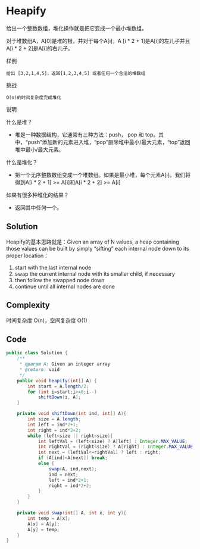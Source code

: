 # Heapify

给出一个整数数组，堆化操作就是把它变成一个最小堆数组。

对于堆数组A，A[0]是堆的根，并对于每个A[i]，A [i * 2 + 1]是A[i]的左儿子并且A[i * 2 + 2]是A[i]的右儿子。

样例

    给出 [3,2,1,4,5]，返回[1,2,3,4,5] 或者任何一个合法的堆数组

挑战

    O(n)的时间复杂度完成堆化

说明

什么是堆？

+ 堆是一种数据结构，它通常有三种方法：push， pop 和 top。其中，“push”添加新的元素进入堆，“pop”删除堆中最小/最大元素，“top”返回堆中最小/最大元素。

什么是堆化？

+ 把一个无序整数数组变成一个堆数组。如果是最小堆，每个元素A[i]，我们将得到A[i * 2 + 1] >= A[i]和A[i  * 2 + 2] >= A[i]

如果有很多种堆化的结果？

+ 返回其中任何一个。

## Solution

Heapify的基本思路就是：Given an array of N values, a heap containing those values can be built by simply “sifting” each internal node down to its proper location：

1. start with the last internal node
2. swap the current internal node with its smaller child, if necessary
3. then follow the swapped node down
4. continue until all internal nodes are done

## Complexity

时间复杂度 O(n)，空间复杂度 O(1)


## Code 

```java
public class Solution {
    /**
     * @param A: Given an integer array
     * @return: void
     */
    public void heapify(int[] A) {
        int start = A.length/2;
        for (int i=start;i>=0;i--)
            shiftDown(i, A);
    }

    private void shiftDown(int ind, int[] A){
        int size = A.length;
        int left = ind*2+1;
        int right = ind*2+2;
        while (left<size || right<size){
            int leftVal = (left<size) ? A[left] : Integer.MAX_VALUE;
            int rightVal = (right<size) ? A[right] : Integer.MAX_VALUE;
            int next = (leftVal<=rightVal) ? left : right;
            if (A[ind]<A[next]) break;
            else {
                swap(A, ind,next);
                ind = next;
                left = ind*2+1;
                right = ind*2+2;
            }
        }
    }

    private void swap(int[] A, int x, int y){
        int temp = A[x];
        A[x] = A[y];
        A[y] = temp;
    }
}

``` 

